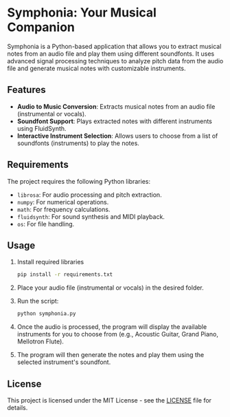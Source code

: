 # Symphonia: Your Musical Companion

Symphonia is a Python-based application that allows you to extract musical notes from an audio file and play them using different soundfonts. It uses advanced signal processing techniques to analyze pitch data from the audio file and generate musical notes with customizable instruments. 

## Features

- **Audio to Music Conversion**: Extracts musical notes from an audio file (instrumental or vocals).
- **Soundfont Support**: Plays extracted notes with different instruments using FluidSynth.
- **Interactive Instrument Selection**: Allows users to choose from a list of soundfonts (instruments) to play the notes.
  
## Requirements

The project requires the following Python libraries:

- `librosa`: For audio processing and pitch extraction.
- `numpy`: For numerical operations.
- `math`: For frequency calculations.
- `fluidsynth`: For sound synthesis and MIDI playback.
- `os`: For file handling.

## Usage

1. Install required libraries
    ```bash
    pip install -r requirements.txt
2. Place your audio file (instrumental or vocals) in the desired folder.
3. Run the script:
   ```bash
   python symphonia.py

4. Once the audio is processed, the program will display the available instruments for you to choose from (e.g., Acoustic Guitar, Grand Piano, Mellotron Flute).

5. The program will then generate the notes and play them using the selected instrument's soundfont.

## License

This project is licensed under the MIT License - see the [LICENSE](LICENSE) file for details.


